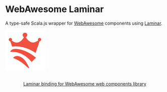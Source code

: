 # WebAwesome Laminar

A type-safe Scala.js wrapper for [WebAwesome](https://webawesome.com/) components using [Laminar](https://laminar.dev/).

![Laminar bindings for WebAwesome](https://raw.githubusercontent.com/nguyenyou/webawesome-laminar/main/.github/assets/logo.png 'Laminar bindings for WebAwesome')

<p align="center">
  <br/>
  <a href="https://github.com/nguyenyou/webawesome-laminar">Laminar binding for WebAwesome web components library
  <br/><br/>
</p>
